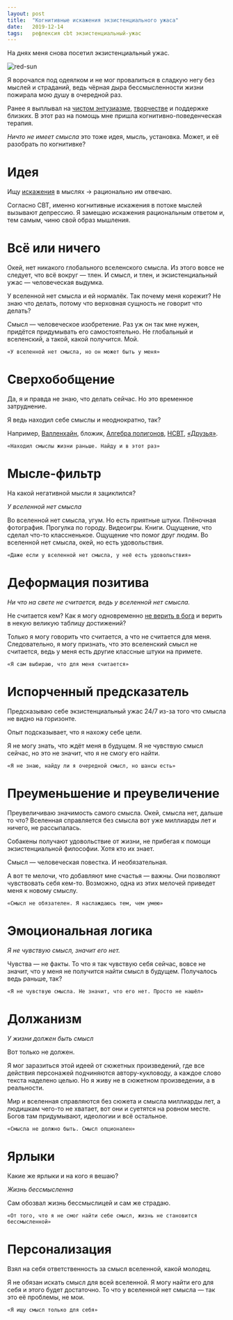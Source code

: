 ```yaml
---
layout: post
title:  "Когнитивные искажения экзистенциального ужаса"
date:   2019-12-14 
tags: 	рефлексия cbt экзистенциальный-ужас
---
```


На днях меня снова посетил экзистенциальный ужас.

![red-sun][0]

Я ворочался под одеялком и не мог провалиться в сладкую негу без мыслей и страданий, ведь чёрная дыра бессмысленности жизни пожирала мою душу в очередной раз.

Ранее я выплывал на [чистом энтузиазме][1], [творчестве][2] и поддержке близких. В этот раз на помощь мне пришла когнитивно-поведенческая терапия. 

_Ничто не имеет смысла_ это тоже идея, мысль, установка. Может, и её разобрать по когнитивке?

# Идея

Ищу [искажения][3] в мыслях → рационально им отвечаю. 

Согласно CBT, именно когнитивные искажения в потоке мыслей вызывают депрессию. Я замещаю искажения рациональным ответом и, тем самым, чиню свой образ мышления.

# Всё или ничего

Окей, нет никакого глобального вселенского смысла. Из этого вовсе не следует, что всё вокруг — тлен. И смысл, и тлен, и экзистенциальный ужас — человеческая выдумка. 

У вселенной нет смысла и ей нормалёк. Так почему меня корежит? Не знаю что делать, потому что верховная сущность не говорит что делать?

Смысл — человеческое изобретение. Раз уж он так мне нужен, придётся придумывать его самостоятельно. Не глобальный и вселенский, а такой, какой получится. Мой. 

	«У вселенной нет смысла, но он может быть у меня»

# Сверхобобщение

Да, я и правда не знаю, что делать сейчас. Но это временное затруднение. 

Я ведь находил себе смыслы и неоднократно, так? 

Например, [Валленхайн][4], бложик, [Алгебра полигонов][5], [НСВТ][6], [«Друзья»][7].

	«Находил смыслы жизни раньше. Найду и в этот раз»

# Мысле-фильтр

На какой негативной мысли я зациклился?

_У вселенной нет смысла_ 

Во вселенной нет смысла, угум. Но есть приятные штуки. Плёночная фотография. Прогулка по городу. Видеоигры. Книги. Ощущение, что сделал что-то классненькое. Ощущение что помог друг людям. Во вселенной нет смысла, окей, но есть удовольствия. 

	«Даже если у вселенной нет смысла, у неё есть удовольствия»

# Деформация позитива

_Ни что на свете не считается, ведь у вселенной нет смысла._ 

Не считается кем? Как я могу одновременно [не верить в бога][8] и верить в некую великую таблицу достижений? 

Только я могу говорить что считается, а что не считается для меня. Следовательно, я могу признать, что это вселенский смысл не считается, ведь у меня есть другие классные штуки на примете. 

	«Я сам выбираю, что для меня считается»

# Испорченный предсказатель

Предсказываю себе экзистенциальный ужас 24/7 из-за того что смысла не видно на горизонте. 

Опыт подсказывает, что я нахожу себе цели. 

Я не могу знать, что ждёт меня в будущем. Я не чувствую смысл сейчас, но это не значит, что я не смогу его найти. 

	«Я не знаю, найду ли я очередной смысл, но шансы есть»  

# Преуменьшение и преувеличение

Преувеличиваю значимость самого смысла. Окей, смысла нет, дальше то что? Вселенная справляется без смысла вот уже миллиарды лет и ничего, не рассыпалась. 

Собакены получают удовольствие от жизни, не прибегая к помощи экзистенциальной философии. Хотя кто их знает.

Смысл — человеческая повестка. И необязательная.

А вот те мелочи, что добавляют мне счастья — важны. Они позволяют чувствовать себя кем-то. Возможно, одна из этих мелочей приведет меня к новому смыслу. 

	«Смысл не обязателен. Я наслаждаюсь тем, чем умею»

# Эмоциональная логика

_Я не чувствую смысл, значит его нет._ 

Чувства — не факты. То что я так чувствую себя сейчас, вовсе не значит, что у меня не получится найти смысл в будущем. Получалось ведь раньше, так?

	«Я не чувствую смысла. Не значит, что его нет. Просто не нашёл»

# Должанизм

_У жизни должен быть смысл_ 

Вот только не должен. 

Я мог заразиться этой идеей от сюжетных произведений, где все действия персонажей подчиняются автору-кукловоду, а каждое слово текста наделено целью. Но я живу не в сюжетном произведении, а в реальности.

Мир и вселенная справляются без сюжета и смысла миллиарды лет, а людишкам чего-то не хватает, вот они и суетятся на ровном месте. Богов там придумывают, идеологии и всё остальное.

	«Смысла не должно быть. Смысл опционален» 

# Ярлыки

Какие же ярлыки и на кого я вешаю? 

_Жизнь беcсмысленна_

Сам обозвал жизнь бессмыслицей и сам же страдаю.

	«От того, что я не смог найти себе смысл, жизнь не становится бесcмысленной»

# Персонализация

Взял на себя ответственность за смысл вселенной, какой молодец. 

Я не обязан искать смысл для всей вселенной. Я могу найти его для себя и этого будет достаточно. То что у вселенной нет смысла — так это её проблемы, не мои.

	«Я ищу смысл только для себя» 

[0]: https://lh3.googleusercontent.com/BdAWQPWuXSb4Me-m_M-1xIv68XY7PZOXtiMU8K_J2H2ePUrhFJigTNU9HiY6podmvrKZHRKuBjn2s_zr_u-RM-ww-ES83nTqrlvgdTbgLwPcxKu1c1e86pJJYc7RbdYLjyEthl6iggeaeyx6Rp5-JFH4SoAxG-ObKW5dXJ_uQbXNt3VVzYDdtMHAZxE3HwfySvHJevfD5exmWxBkXNWowA6yJx1xZLwz7qT2pJ52lOdRqQiKc2mQCdjuX6WiPa6tp251Z918xOjG77u5pgB-yW2vbPTwXIcwTczdoS3x1wK8vUDwa2NWQjrFI04zy1aEHPnvKDYwm-ZlctpTyvOHA6IzJRgfFhDuEW7f8AsTOqp4Ki8voMqPqzmjMe_D1ySLgh4Fui-nHPDQFMQ7lewIE1fNkouMn61pFLi2MMWLCJ-S3jyVfjBcFIhMk8iYmmjNUiyVuer-se-n73SIe3alVUvGtR8BkcRuPfaQujQXUaHde_jP_ugfuSj_apvHGo1XDX8TaaqrKOuwclz5pEZv_QLyXsFEKZJdZDn4YwqMNrt9YzapSdB6Q-3f_44CfKi3KF2mct9kyHGLXfThwSFq7Xl9M7Y-1q3SwO1eDIVwMnO19uXneY25aygrdZBeLNODJoV0mre7M_dCj-v-Q9KPmSj5y6C9a5ovhL9MFpwhAV_d0Z1C01C289DUNGpILzLiJgq5e6I1EjgtZRzL6MMvBpWS8znU-qiD-8pdxdQtWMl6=w971-h644-no
[1]: {{site.url}}/void-of-meaning
[2]: {{site.url}}/existential-shopping
[3]: {{site.url}}/cognitive-distortions
[4]: https://vk.com/vallenhayn
[5]: https://vk.com/@trulden-hochu-kak-king
[6]: {{site.url}}/end-of-unhl
[7]: {{site.url}}/blog/friends-app
[8]: {{site.url}}/on-pillars-of-faith
